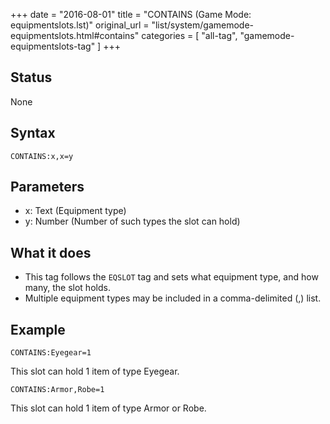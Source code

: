 +++
date = "2016-08-01"
title = "CONTAINS (Game Mode: equipmentslots.lst)"
original_url = "list/system/gamemode-equipmentslots.html#contains"
categories = [ "all-tag", "gamemode-equipmentslots-tag" ]
+++

## Status

None

## Syntax

`CONTAINS:x,x=y`

## Parameters

-   x: Text (Equipment type)
-   y: Number (Number of such types the slot can hold)



What it does
------------

-   This tag follows the `EQSLOT` tag and sets what equipment type, and
    how many, the slot holds.
-   Multiple equipment types may be included in a comma-delimited (,)
    list.

Example
-------

`CONTAINS:Eyegear=1`

This slot can hold 1 item of type Eyegear.

`CONTAINS:Armor,Robe=1`

This slot can hold 1 item of type Armor or Robe.

